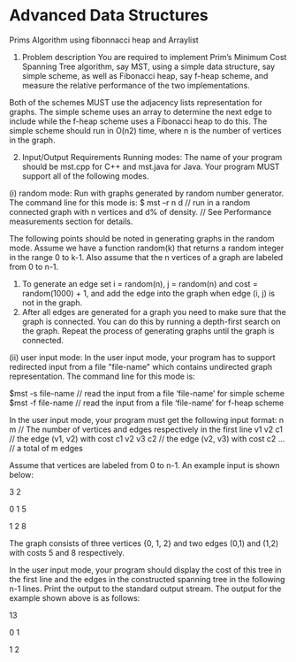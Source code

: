 Advanced Data Structures
=======================

Prims Algorithm using fibonnacci heap and Arraylist 

1. Problem description 
You are required to implement Prim’s Minimum Cost Spanning Tree algorithm, say MST, using a simple 
data structure, say simple scheme, as well as Fibonacci heap, say f-heap scheme, and measure the 
relative performance of the two implementations. 
 
Both of the schemes MUST use the adjacency lists representation for graphs. The simple scheme uses 
an array to determine the next edge to include while the f-heap scheme uses a Fibonacci heap to do 
this. The simple scheme should run in O(n2) time, where n is the number of vertices in the graph. 



2. Input/Output Requirements 
Running modes: 
The name of your program should be mst.cpp for C++ and mst.java for Java. Your program MUST 
support all of the following modes. 
 
(i) random mode: 
Run with graphs generated by random number generator. The command line for this mode is: 
$ mst –r n d 
// run in a random connected graph with n vertices and d% of density. 
// See Performance measurements section for details. 
 
The following points should be noted in generating graphs in the random mode. Assume we have a 
function random(k) that returns a random integer in the range 0 to k-1. Also assume that the n vertices 
of a graph are labeled from 0 to n-1. 
 
1. To generate an edge set i = random(n), j = random(n) and cost = random(1000) + 1, and add the 
edge into the graph when edge (i, j) is not in the graph. 
2. After all edges are generated for a graph you need to make sure that the graph is connected. 
You can do this by running a depth-first search on the graph. Repeat the process of generating 
graphs until the graph is connected. 
 
(ii) user input mode: 
In the user input mode, your program has to support redirected input from a file "file-name" which 
contains undirected graph representation. The command line for this mode is: 

$mst -s file-name // read the input from a file ‘file-name’ for simple scheme
$mst -f file-name // read the input from a file ‘file-name’ for f-heap scheme
 
In the user input mode, your program must get the following input format: 
n m // The number of vertices and edges respectively in the first line 
v1 v2 c1 // the edge (v1, v2) with cost c1 
v2 v3 c2 // the edge (v2, v3) with cost c2 
 … // a total of m edges 
 
Assume that vertices are labeled from 0 to n-1. 
An example input is shown below: 

3 2 

0 1 5

1 2 8 
 
The graph consists of three vertices {0, 1, 2} and two edges (0,1) and (1,2) with costs 5 and 8 
respectively. 
 
In the user input mode, your program should display the cost of this tree in the first line and the edges 
in the constructed spanning tree in the following n-1 lines. Print the output to the standard output 
stream. 
The output for the example shown above is as follows: 

13 

0 1

1 2




